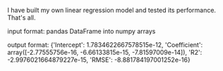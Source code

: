 
I have built my own linear regression model and tested its performance. That's all.

input format: pandas DataFrame into numpy arrays

output format: {'Intercept': 1.7834622667578515e-12, 
                'Coefficient': array([-2.77555756e-16, -6.66133815e-15, -7.81597009e-14]), 
                'R2': -2.9976021664879227e-15, 
                'RMSE': -8.881784197001252e-16}
